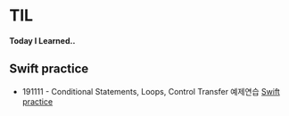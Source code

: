 # TIL
#### Today I Learned..


## Swift practice

- 191111 - Conditional Statements, Loops, Control Transfer 예제연습 [Swift practice](https://github.com/demianjun/TIL/blob/master/Swift%20practice/191112.md)
